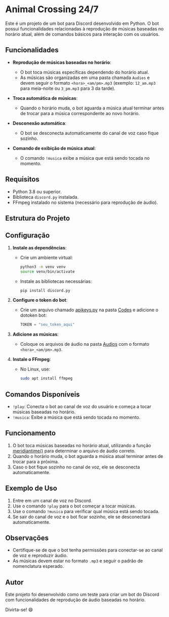 # Animal Crossing 24/7

Este é um projeto de um bot para Discord desenvolvido em Python. O bot possui funcionalidades relacionadas à reprodução de músicas baseadas no horário atual, além de comandos básicos para interação com os usuários.

## Funcionalidades

- **Reprodução de músicas baseadas no horário**:
  - O bot toca músicas específicas dependendo do horário atual.
  - As músicas são organizadas em uma pasta chamada `Audios` e devem seguir o formato `<hora>_<am/pm>.mp3` (exemplo: `12_am.mp3` para meia-noite ou `3_pm.mp3` para 3 da tarde).

- **Troca automática de músicas**:
  - Quando o horário muda, o bot aguarda a música atual terminar antes de trocar para a música correspondente ao novo horário.

- **Desconexão automática**:
  - O bot se desconecta automaticamente do canal de voz caso fique sozinho.

- **Comando de exibição de música atual**:
  - O comando `!musica` exibe a música que está sendo tocada no momento.

## Requisitos

- Python 3.8 ou superior.
- Biblioteca `discord.py` instalada.
- FFmpeg instalado no sistema (necessário para reprodução de áudio).

## Estrutura do Projeto

## Configuração

1. **Instale as dependências**:
   - Crie um ambiente virtual:
     ```bash
     python3 -m venv venv
     source venv/bin/activate
     ```
   - Instale as bibliotecas necessárias:
     ```bash
     pip install discord.py
     ```

2. **Configure o token do bot**:
   - Crie um arquivo chamado [apikeys.py](http://_vscodecontentref_/3) na pasta [Codes](http://_vscodecontentref_/4) e adicione o  dotoken bot:
     ```python
     TOKEN = "seu_token_aqui"
     ```

3. **Adicione as músicas**:
   - Coloque os arquivos de áudio na pasta [Audios](http://_vscodecontentref_/5) com o formato `<hora>_<am/pm>.mp3`.

4. **Instale o FFmpeg**:
   - No Linux, use:
     ```bash
     sudo apt install ffmpeg
     ```

## Comandos Disponíveis

- `!play`: Conecta o bot ao canal de voz do usuário e começa a tocar músicas baseadas no horário.
- `!musica`: Exibe a música que está sendo tocada no momento.

## Funcionamento

1. O bot toca músicas baseadas no horário atual, utilizando a função [meridiantime()](http://_vscodecontentref_/6) para determinar o arquivo de áudio correto.
2. Quando o horário muda, o bot aguarda a música atual terminar antes de trocar para a próxima.
3. Caso o bot fique sozinho no canal de voz, ele se desconecta automaticamente.

## Exemplo de Uso

1. Entre em um canal de voz no Discord.
2. Use o comando `!play` para o bot começar a tocar músicas.
3. Use o comando `!musica` para verificar qual música está sendo tocada.
4. Se sair do canal de voz e o bot ficar sozinho, ele se desconectará automaticamente.

## Observações

- Certifique-se de que o bot tenha permissões para conectar-se ao canal de voz e reproduzir áudio.
- As músicas devem estar no formato `.mp3` e seguir o padrão de nomenclatura esperado.

## Autor

Este projeto foi desenvolvido como um teste para criar um bot do Discord com funcionalidades de reprodução de áudio baseadas no horário.

Divirta-se! 😄
